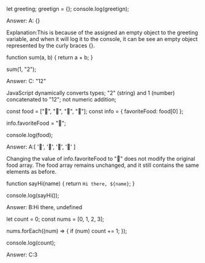 let greeting;
greetign = {};
console.log(greetign);


Answer: A: {}


Explanation:This is because of the assigned an empty object to the greeting variable, and when it will log it to the console, it can be see an empty object represented by the curly braces {}.




function sum(a, b) {
  return a + b;
}

sum(1, "2");

Answer: C: "12"


JavaScript dynamically converts types; "2" (string) and 1 (number) concatenated to "12"; not numeric addition;


const food = ["🍕", "🍫", "🥑", "🍔"];
const info = { favoriteFood: food[0] };

info.favoriteFood = "🍝";

console.log(food);


Answer: A:[ '🍕', '🍫', '🥑', '🍔' ]


Changing the value of info.favoriteFood to "🍝" does not modify the original food array. The food array remains unchanged, and it still contains the same elements as before.


function sayHi(name) {
  return `Hi there, ${name}`;
}

console.log(sayHi());

Answer: B:Hi there, undefined


let count = 0;
const nums = [0, 1, 2, 3];

nums.forEach((num) => {
  if (num) count += 1;
});

console.log(count);

Answer: C:3